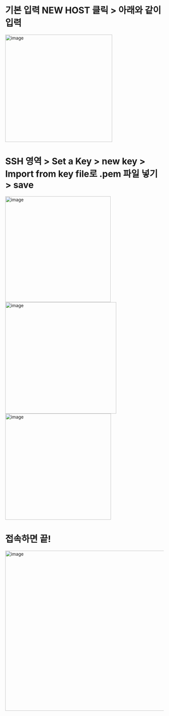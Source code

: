 
# 기본 입력 NEW HOST 클릭 > 아래와 같이 입력
<img width="340" alt="image" src="https://user-images.githubusercontent.com/74396651/230589612-642eca68-c2ca-4061-8141-00faa6ff9c09.png">

# SSH 영역 > Set a Key > new key > Import from key file로 .pem 파일 넣기 > save

<img width="335" alt="image" src="https://user-images.githubusercontent.com/74396651/230589892-0893b7ef-e5b3-48c1-937e-0e11513ff841.png">

<img width="353" alt="image" src="https://user-images.githubusercontent.com/74396651/230589861-b2d5f06e-5b30-453c-b758-74769ab2871b.png">

<img width="336" alt="image" src="https://user-images.githubusercontent.com/74396651/230589839-785a0562-7a0d-438c-b529-514d3df12bb7.png">

# 접속하면 끝!

<img width="507" alt="image" src="https://user-images.githubusercontent.com/74396651/230589942-2e825bfb-83cf-44b5-9254-e5be13d73a01.png">
